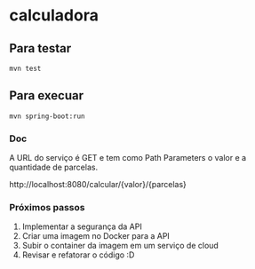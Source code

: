 # calculadora

## Para testar

```
mvn test
```

## Para execuar

```
mvn spring-boot:run
```
### Doc

A URL do serviço é GET e tem como Path Parameters o valor e a quantidade de parcelas.

http://localhost:8080/calcular/{valor}/{parcelas}

### Próximos passos

1. Implementar a segurança da API
2. Criar uma imagem no Docker para a API
3. Subir o container da imagem em um serviço de cloud
4. Revisar e refatorar o código :D
